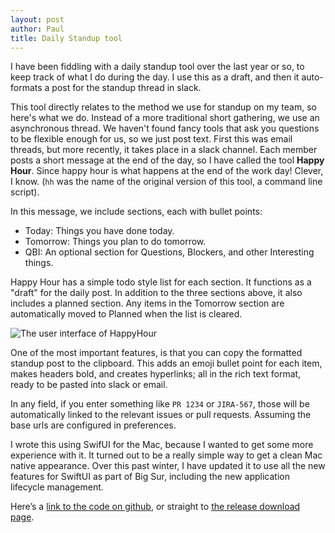 ```yaml
---
layout: post
author: Paul
title: Daily Standup tool
---
```


I have been fiddling with a daily standup tool over the last year or so, to keep track of what I do during the day. I use this as a draft, and then it auto-formats a post for the standup thread in slack. 

This tool directly relates to the method we use for standup on my team, so here's what we do. Instead of a more traditional short gathering, we use an asynchronous thread. We haven't found fancy tools that ask you questions to be flexible enough for us, so we just post text. First this was email threads, but more recently, it takes place in a slack channel. Each member posts a short message at the end of the day, so I have called the tool **Happy Hour**. Since happy hour is what happens at the end of the work day! Clever, I know.  (`hh` was the name of the original version of this tool, a command line script). 

In this message, we include sections, each with bullet points:
* Today: Things you have done today. 
* Tomorrow: Things you plan to do tomorrow. 
* QBI: An optional section for Questions, Blockers, and other Interesting things.

Happy Hour has a simple todo style list for each section. It functions as a "draft" for the daily post. In addition to the three sections above, it also includes a planned section. Any items in the Tomorrow section are automatically moved to Planned when the list is cleared. 

![The user interface of HappyHour](https://github.com/pwxn/HappyHour/raw/master/Screenshot.png)

One of the most important features, is that you can copy the formatted standup post to the clipboard. This adds an emoji bullet point for each item, makes headers bold, and creates hyperlinks; all in the rich text format, ready to be pasted into slack or email. 

In any field, if you enter something like `PR 1234` or `JIRA-567`, those will be automatically linked to the relevant issues or pull requests. Assuming the base urls are configured in preferences. 

I wrote this using SwifUI for the Mac, because I wanted to get some more experience with it. It turned out to be a really simple way to get a clean Mac native appearance. Over this past winter, I have updated it to use all the new features for SwiftUI as part of Big Sur, including the new application lifecycle management. 

Here’s a [link to the code on github](https://github.com/pwxn/HappyHour), or straight to [the release download page](https://github.com/pwxn/HappyHour/releases/latest).

